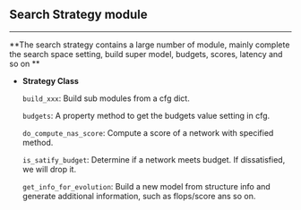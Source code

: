 ## Search Strategy module
***
**The search strategy contains a large number of module, mainly complete the search space setting, build super model, budgets, scores, latency and so on  **

- **Strategy Class**

    `build_xxx`: Build sub modules from a cfg dict.

    `budgets`: A property method to get the budgets value setting in cfg.

    `do_compute_nas_score`: Compute a score of a network with specified method.

    `is_satify_budget`:  Determine if a network meets budget. If dissatisfied, we will drop it.

    `get_info_for_evolution`: Build a new model from structure info and generate additional information, such as flops/score ans so on.

